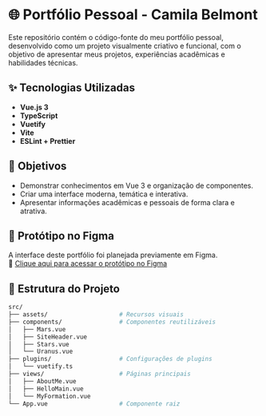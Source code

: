 # 🌐 Portfólio Pessoal - Camila Belmont

Este repositório contém o código-fonte do meu portfólio pessoal, desenvolvido como um projeto visualmente criativo e funcional, com o objetivo de apresentar meus projetos, experiências acadêmicas e habilidades técnicas.

## ✨ Tecnologias Utilizadas

- **Vue.js 3**
- **TypeScript**
- **Vuetify**
- **Vite**
- **ESLint + Prettier**

## 🎯 Objetivos

- Demonstrar conhecimentos em Vue 3 e organização de componentes.
- Criar uma interface moderna, temática e interativa.
- Apresentar informações acadêmicas e pessoais de forma clara e atrativa.

## 🎨 Protótipo no Figma

A interface deste portfólio foi planejada previamente em Figma.  
🔗 [Clique aqui para acessar o protótipo no Figma]([https://www.figma.com/...](https://www.figma.com/design/xlIhFfdHWuvlArvo7Cc198/First-project-IULL?t=Ce32aGLaz4m4GAKP-1)) 

## 📁 Estrutura do Projeto

```bash
src/
├── assets/                    # Recursos visuais
├── components/                # Componentes reutilizáveis
│   ├── Mars.vue
│   ├── SiteHeader.vue
│   ├── Stars.vue
│   └── Uranus.vue
├── plugins/                   # Configurações de plugins
│   └── vuetify.ts
├── views/                     # Páginas principais
│   ├── AboutMe.vue
│   ├── HelloMain.vue
│   └── MyFormation.vue
└── App.vue                    # Componente raiz
